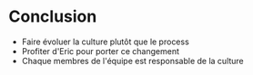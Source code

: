 # Conclusion

- Faire évoluer la culture plutôt que le process
- Profiter d'Eric pour porter ce changement
- Chaque membres de l'équipe est responsable de la culture